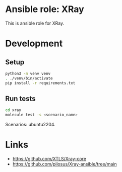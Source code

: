 # Ansible role: XRay

This is ansible role for XRay.

# Development

## Setup

```bash
python3 -m venv venv
. ./venv/bin/activate
pip install -r requirements.txt
```

## Run tests

```bash
cd xray
molecule test -s <scenario_name>
```

Scenarios: ubuntu2204.

# Links

- https://github.com/XTLS/Xray-core
- https://github.com/pilosus/Xray-ansible/tree/main
